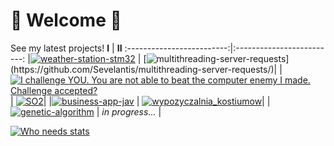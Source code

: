 # 🚀 Welcome 🚀
See my latest projects!
**I** | **II**
:-------------------------:|:-------------------------:
|[![weather-station-stm32](https://github-readme-stats.vercel.app/api/pin/?username=sevelantis&repo=weather-station-stm32&theme=highcontrast&show_owner=false)](https://github.com/Sevelantis/weather-station-stm32/) | [![multithreading-server-requests](https://github-readme-stats.vercel.app/api/pin/?username=sevelantis&repo=multithreading-server-requests&theme=highcontrast&show_owner=false")](https://github.com/Sevelantis/multithreading-server-requests/)|
|[![I challenge YOU. You are not able to beat the computer enemy I made. Challenge accepted?](https://github-readme-stats.vercel.app/api/pin/?username=sevelantis&repo=noughts-and-crosses&theme=bear&show_owner=false)](https://github.com/Sevelantis/noughts-and-crosses) | [![SO2](https://github-readme-stats.vercel.app/api/pin/?username=sevelantis&repo=SO2&theme=bear&show_owner=false)](https://github.com/Sevelantis/SO2)|
|[![business-app-jav](https://github-readme-stats.vercel.app/api/pin/?username=sevelantis&repo=business-app-java&theme=bear&show_owner=false)](https://github.com/Sevelantis/business-app-java) | [![wypozyczalnia_kostiumow](https://github-readme-stats.vercel.app/api/pin/?username=Agstarte&repo=wypozyczalnia_kostiumow&theme=bear&show_owner=false)](https://github.com/Agstarte/wypozyczalnia_kostiumow/)|
|[![genetic-algorithm](https://github-readme-stats.vercel.app/api/pin/?username=sevelantis&repo=genetic-algorithm&theme=beark&show_owner=false)](https://github.com/Sevelantis/genetic-algorithm) | *in progress...* |

[![Who needs stats](https://github-readme-stats.vercel.app/api?username=sevelantis&hide=stars,prs,issues&count_private=true&show_icons=true&theme=bear&include_all_commits=true&line_height=30)](https://github.com/sevelantis)

